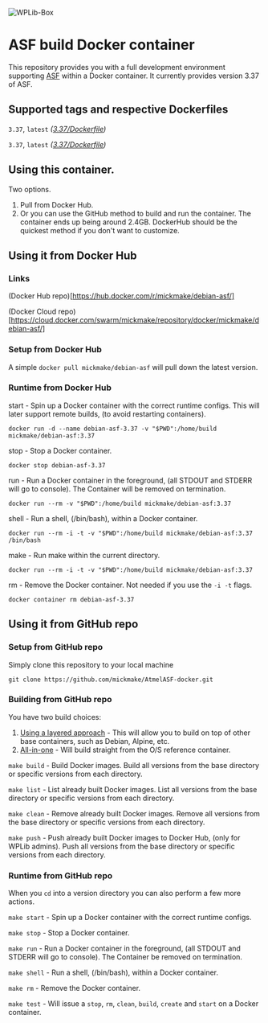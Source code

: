 ![WPLib-Box](https://www.mickmake.com/banner.png)


# ASF build Docker container
This repository provides you with a full development environment supporting [ASF](http://asf.atmel.com/docs/latest/) within a Docker container. It currently provides version 3.37 of ASF.


## Supported tags and respective Dockerfiles
`3.37`, `latest` _([3.37/Dockerfile](https://github.com/mickmake/AtmelASF-docker/blob/master/full/3.37/Dockerfile))_

`3.37`, `latest` _([3.37/Dockerfile](https://github.com/mickmake/AtmelASF-docker/blob/master/layers/3.37/Dockerfile))_



## Using this container.
Two options.
1. Pull from Docker Hub.
2. Or you can use the GitHub method to build and run the container.
The container ends up being around 2.4GB. DockerHub should be the quickest method if you don't want to customize.


## Using it from Docker Hub

### Links
(Docker Hub repo)[https://hub.docker.com/r/mickmake/debian-asf/]

(Docker Cloud repo)[https://cloud.docker.com/swarm/mickmake/repository/docker/mickmake/debian-asf/]


### Setup from Docker Hub
A simple `docker pull mickmake/debian-asf` will pull down the latest version.


### Runtime from Docker Hub
start - Spin up a Docker container with the correct runtime configs. This will later support remote builds, (to avoid restarting containers).

`docker run -d --name debian-asf-3.37 -v "$PWD":/home/build mickmake/debian-asf:3.37`

stop - Stop a Docker container.

`docker stop debian-asf-3.37`

run - Run a Docker container in the foreground, (all STDOUT and STDERR will go to console). The Container will be removed on termination.

`docker run --rm -v "$PWD":/home/build mickmake/debian-asf:3.37`

shell - Run a shell, (/bin/bash), within a Docker container.

`docker run --rm -i -t -v "$PWD":/home/build mickmake/debian-asf:3.37 /bin/bash`

make - Run make within the current directory.

`docker run --rm -i -t -v "$PWD":/home/build mickmake/debian-asf:3.37`

rm - Remove the Docker container. Not needed if you use the `-i -t` flags.

`docker container rm debian-asf-3.37`


## Using it from GitHub repo

### Setup from GitHub repo
Simply clone this repository to your local machine

`git clone https://github.com/mickmake/AtmelASF-docker.git`


### Building from GitHub repo
You have two build choices:
1. [Using a layered approach](https://github.com/mickmake/AtmelASF-docker/blob/master/full/) - This will allow you to build on top of other base containers, such as Debian, Alpine, etc.
2. [All-in-one](https://github.com/mickmake/AtmelASF-docker/blob/master/layers/) - Will build straight from the O/S reference container.


`make build` - Build Docker images. Build all versions from the base directory or specific versions from each directory.


`make list` - List already built Docker images. List all versions from the base directory or specific versions from each directory.


`make clean` - Remove already built Docker images. Remove all versions from the base directory or specific versions from each directory.


`make push` - Push already built Docker images to Docker Hub, (only for WPLib admins). Push all versions from the base directory or specific versions from each directory.


### Runtime from GitHub repo
When you `cd` into a version directory you can also perform a few more actions.

`make start` - Spin up a Docker container with the correct runtime configs.


`make stop` - Stop a Docker container.


`make run` - Run a Docker container in the foreground, (all STDOUT and STDERR will go to console). The Container be removed on termination.


`make shell` - Run a shell, (/bin/bash), within a Docker container.


`make rm` - Remove the Docker container.


`make test` - Will issue a `stop`, `rm`, `clean`, `build`, `create` and `start` on a Docker container.


